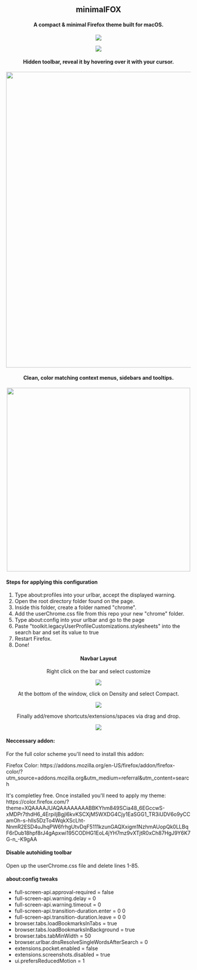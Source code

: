 <h2 align="center">minimalFOX</h2>

<h4 align="center">A compact & minimal Firefox theme built for macOS.</h4>
<p align="center"><img src="https://i.imgur.com/CY2Dhkn.png"></img></p1>
<p align="center"><img src="https://i.imgur.com/Y1i9J3u.png"></img></p1>

<h4 align="center">Hidden toolbar, reveal it by hovering over it with your cursor.</h4>
<p align="center"><img width ='805px' src="https://res.cloudinary.com/dhnodbdcr/image/upload/v1609679736/screencast_2021-01-03_14-13-48_i3lhn8.gif"></img></p>

<h4 align="center">Clean, color matching context menus, sidebars and tooltips.</h4>
<p align="center"><img width ='500px' src="https://i.imgur.com/gYnNDKm.png"></img></p1>

<h4>Steps for applying this configuration</h4>
<ol>
  <li>Type about:profiles into your urlbar, accept the displayed warning.</li>  
  <li>Open the root directory folder found on the page.</li>  
  <li>Inside this folder, create a folder named "chrome".</li>  
  <li>Add the userChrome.css file from this repo your new "chrome" folder.</li>  
  <li>Type about:config into your urlbar and go to the page</li>
  <li>Paste "toolkit.legacyUserProfileCustomizations.stylesheets" into the search bar and set its value to true</li>
  <li>Restart Firefox.</li>
  <li>Done!</li>
</ol>

<h4 align="center">Navbar Layout</h4>
<p align="center">Right click on the bar and select customize</h5>
<p align="center"><img src="https://i.imgur.com/IDxoP4o.png"></img></p>

<p align="center">At the bottom of the window, click on Density and select Compact.</p>
<p align="center"><img src="https://i.imgur.com/0ZBHZS4.png"></img></p>

<p align="center">Finally add/remove shortcuts/extensions/spaces via drag and drop.</p>
<p align="center"><img src="https://i.imgur.com/Mv8Jwrs.png"></img></p>

<h4>Neccessary addon:</h4>
<p>For the full color scheme you'll need to install this addon:</p>
<p>Firefox Color: https://addons.mozilla.org/en-US/firefox/addon/firefox-color/?utm_source=addons.mozilla.org&utm_medium=referral&utm_content=search</p>

<p>It's completley free. Once installed you'll need to apply my theme: https://color.firefox.com/?theme=XQAAAAJUAQAAAAAAAABBKYhm849SCia48_6EGccwS-xMDPr7thdH6_4ErpiIjBgjl6kvKSCXjM5WXDG4Cjy1EaSGG1_TR3iUDV6o9yCCamOh-s-hlIs5DzTo4WqkXScLht-NnmR2ESD4uJhqPW6frhgUtvDqF5111kzunGAQXxigm1NzhmAUopQk0LLBqF6rDub18hpf8rJ4gApxwi195CODHG1EoL4jYH7mz9vXTjtR0xCh87HgJ9Y6K7G-n_-K9gAA</p>

<h4>Disable autohiding toolbar</h4>
<p>Open up the userChrome.css file and delete lines 1-85.</p>

<h4>about:config tweaks</h4>
<ul>
  <li>full-screen-api.approval-required = false</li>
  <li>full-screen-api.warning.delay = 0</li>
  <li>full-screen-api.warning.timeout = 0</li>
  <li>full-screen-api.transition-duration.enter = 0 0</li>
  <li>full-screen-api.transition-duration.leave = 0 0</li>
  <li>browser.tabs.loadBookmarksInTabs = true</li>
  <li>browser.tabs.loadBookmarksInBackground = true</li>
  <li>browser.tabs.tabMinWidth = 50</li>
  <li>browser.urlbar.dnsResolveSingleWordsAfterSearch = 0</li>
  <li>extensions.pocket.enabled = false</li>
  <li>extensions.screenshots.disabled = true</li>
  <li>ui.prefersReducedMotion = 1</li>
</ul>
